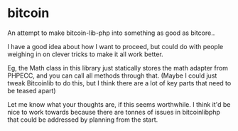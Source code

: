 bitcoin
=======

An attempt to make bitcoin-lib-php into something as good as bitcore..

I have a good idea about how I want to proceed, but could do with people 
weighing in on clever tricks to make it all work better.

Eg, the Math class in this library just statically stores the math adapter from PHPECC,
and you can call all methods through that. (Maybe I could just tweak Bitcoinlib to do this, 
but I think there are a lot of key parts that need to be teased apart)

Let me know what your thoughts are, if this seems worthwhile. I think it'd be nice to
work towards because there are tonnes of issues in bitcoinlibphp that could be addressed
by planning from the start. 
